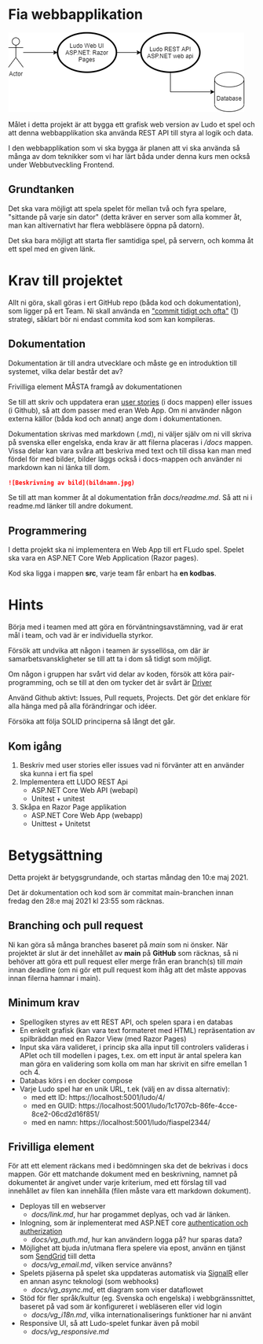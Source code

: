 # Fia webbapplikation


![Överblik över delar projekt](ludo2.png)

Målet i detta projekt är att bygga ett grafisk web version av Ludo et spel och att denna webbapplikation ska använda REST API till styra al logik och data.

I den webbapplikation som vi ska bygga är planen att vi ska använda så många av dom teknikker som vi har lärt båda under denna kurs men också under Webbutveckling Frontend.

## Grundtanken 
Det ska vara möjligt att spela spelet för mellan två och fyra spelare, "sittande på varje sin dator" (detta kräver en server som alla kommer åt, man kan altivernativt har flera webbläsere öppna på datorn).

Det ska bara möjligt att starta fler samtidiga spel, på servern, och komma åt ett spel med en given länk.

# Krav till projektet

Allt ni göra, skall göras i ert GitHub repo (båda kod och dokumentation), som ligger på ert Team. Ni skall använda en ["commit tidigt och ofta"](https://blog.codinghorror.com/check-in-early-check-in-often/) ([1](https://sethrobertson.github.io/GitBestPractices/)) strategi, såklart bör ni endast commita kod som kan kompileras.

## Dokumentation

Dokumentation är till andra utvecklare och måste ge en introduktion till systemet, vilka delar består det av?

Frivilliga element MÅSTA framgå av dokumentationen

Se till att skriv och uppdatera eran [user stories](https://www.mountaingoatsoftware.com/agile/user-stories) (i docs mappen) eller issues (i Github), så att dom passer med eran Web App. Om ni använder någon externa källor (båda kod och annat) ange dom i dokumentationen.

Dokumentation skrivas med markdown (.md), ni väljer själv om ni vill skriva på svenska eller engelska, enda krav är att filerna placeras i */docs* mappen. Vissa delar kan vara svåra att beskriva med text och till dissa kan man med fördel för med bilder, bilder läggs också i docs-mappen och använder ni markdown kan ni länka till dom.

```markdown
![Beskrivning av bild](bildnamn.jpg)
```

Se till att man kommer åt al dokumentation från *docs/readme.md*. Så att ni i readme.md länker till andre dokument.

## Programmering
I detta projekt ska ni implementera en Web App till ert FLudo spel. Spelet ska vara en ASP.NET Core Web Application (Razor pages).

Kod ska ligga i mappen **src**, varje team får enbart ha **en kodbas**. 

# Hints
Börja med i teamen med att göra en förväntningsavstämning, vad är erat mål i team, och vad är er individuella styrkor.

Försök att undvika att någon i teamen är syssellösa, om där är samarbetsvanskligheter se till att ta i dom så tidigt som möjligt.

Om någon i gruppen har svårt vid delar av koden, försök att köra pair-programming, och se till at den om tycker det är svårt är [Driver](https://gist.github.com/jordanpoulton/607a8854673d9f22c696)

Använd Github aktivt: Issues, Pull requets, Projects. Det gör det enklare för alla hänga med på alla förändringar och idéer.

Försöka att följa SOLID principerna så långt det går.

## Kom igång
1. Beskriv med user stories eller issues vad ni förvänter att en använder ska kunna i ert fia spel
2. Implementera ett LUDO REST Api
   * ASP.NET Core Web API (webapi)
   * Unitest + unitest
3. Skåpa en Razor Page applikation
   * ASP.NET Core Web App (webapp)
   * Unittest + Unitetst 

# Betygsättning
Detta projekt är betygsgrundande, och startas måndag den 10:e maj 2021.

Det är dokumentation och kod som är commitat main-branchen innan fredag den 28:e maj 2021 kl 23:55 som räcknas.

## Branching och pull request
Ni kan göra så många branches baseret på *main* som ni önsker. När projektet är slut är det innehållet av **main** på **GitHub** som räcknas, så ni behöver att göra ett pull request eller merge från eran branch(s) till *main* innan deadline (om ni gör ett pull request kom ihåg att det måste appovas innan filerna hamnar i main).

## Minimum krav
* Spellogiken styres av ett REST API, och spelen spara i en databas
* En enkelt grafisk (kan vara text formateret med HTML) repräsentation av spilbräddan med en Razor View (med Razor Pages)
* Input ska vära valideret, i princip ska alla input till controlers valideras i APIet och till modellen i pages, t.ex. om ett input är antal spelera kan man göra en validering som kolla om man har skrivit en sifre emellan 1 och 4. 
* Databas körs i en docker compose
* Varje Ludo spel har en unik URL, t.ek (välj en av dissa alternativ):
  * med ett ID: https://localhost:5001/ludo/4/
  * med en GUID: https://localhost:5001/ludo/1c1707cb-86fe-4cce-8ce2-06cd2d16f851/
  * med en namn: https://localhost:5001/ludo/fiaspel2344/

## Frivilliga element
För att ett element räckans med i bedömningen ska det de bekrivas i docs mappen. Gör ett matchande dokument med en beskrivning, namnet på dokumentet är angivet under varje kriterium, med ett förslag till vad innehållet av filen kan innehålla (filen måste vara ett markdown dokument).

* Deployas till en webserver 
  * *docs/link.md*, hur har progammet deplyas, och vad är länken.
* Inlogning, som är inplementerat med ASP.NET core [authentication och autherization](/PGBSNH20-backendweb/lectures/aaa-i18n)
    * *docs/vg_auth.md*, hur kan användern logga på? hur sparas data?
* Möjlighet att bjuda in/utmana flera spelere via epost, använn en tjänst som [SendGrid](https://sendgrid.com) tiill detta
    * *docs/vg_email.md*, vilken service använns?
* Spelets pjäserna på spelet ska uppdateras automatisk via [SignalR](/PGBSNH20-backendweb/lectures/asyncweb) eller en annan async teknologi (som webhooks)
    * *docs/vg_async.md*, ett diagram som viser dataflowet
* Stöd för fler språk/kultur (eg. Svenska och engelska) i webbgränssnittet, baseret på vad som är konfigureret i webläseren eller vid login
    * *docs/vg_i18n.md*, vilka internationaliserings funktioner har ni använt
* Responsive UI, så att Ludo-spelet funkar även på mobil
    * *docs/vg_responsive.md*

